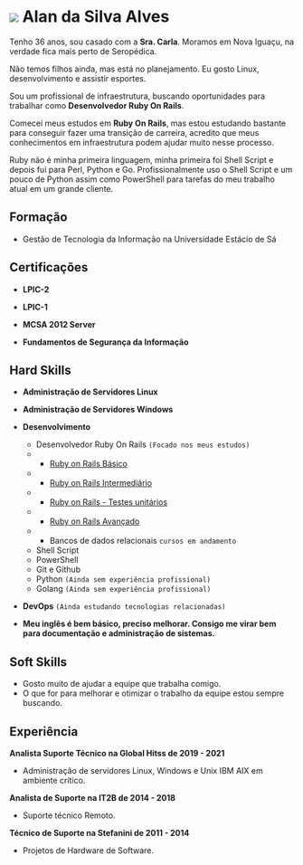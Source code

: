 # ![](https://media-exp1.licdn.com/dms/image/C4D03AQGKCU9ucGRF0A/profile-displayphoto-shrink_200_200/0/1555247906226?e=1620864000&v=beta&t=m0BU0pFllJDpfEbnLxsKNuA59S-IAvu1AWz5AzT9vZk)      Alan da Silva Alves



Tenho 36 anos, sou casado com a **Sra. Carla**. Moramos em Nova Iguaçu, na verdade fica mais perto de Seropédica.

Não temos filhos ainda, mas está no planejamento. Eu gosto Linux, desenvolvimento e assistir esportes.

Sou um profissional de infraestrutura, buscando oportunidades para trabalhar como **Desenvolvedor Ruby On Rails**.

Comecei meus estudos em **Ruby On Rails**, mas estou estudando bastante para conseguir fazer uma transição de carreira, acredito que meus conhecimentos em infraestrutura podem ajudar muito nesse processo.

Ruby não é minha primeira linguagem, minha primeira foi Shell Script e depois fui para Perl, Python e Go. Profissionalmente uso o Shell Script e um pouco de Python assim como PowerShell para tarefas do meu trabalho atual em um grande cliente.



## Formação

- Gestão de Tecnologia da Informação na Universidade Estácio de Sá

  

## Certificações

- **LPIC-2**

- **LPIC-1**

- **MCSA 2012 Server**

- **Fundamentos de Segurança da Informação**

  

## Hard Skills

- **Administração de Servidores Linux**

- **Administração de Servidores Windows**

- **Desenvolvimento**

  - Desenvolvedor Ruby On Rails ``(Focado nos meus estudos)``
  - - [Ruby on Rails Básico](https://www.treinaweb.com.br/certificado/SGGQLWAJXOTO)
  - - [Ruby on Rails Intermediário](https://www.treinaweb.com.br/certificado/I88MCZR9I1HL)
  - - [Ruby on Rails - Testes unitários](https://www.treinaweb.com.br/certificado/8BQOVQTPZJWZ)
  - - [Ruby on Rails Avançado](https://www.treinaweb.com.br/certificado/BGQABHOJM1FI)
  - - Bancos de dados relacionais ``cursos em andamento``
  - Shell Script
  - PowerShell
  - Git e Github
  - Python ``(Ainda sem experiência profissional)``
  - Golang ``(Ainda sem experiência profissional)``

- **DevOps** ``(Ainda estudando tecnologias relacionadas)``

- **Meu inglês é bem básico, preciso melhorar. Consigo me virar bem para documentação e administração de sistemas.**

  

## Soft Skills

- Gosto muito de ajudar a equipe que trabalha comigo.
- O que for para melhorar e otimizar o trabalho da equipe estou sempre buscando.

## Experiência

**Analista Suporte Técnico na Global Hitss de 2019 - 2021**

- Administração de servidores Linux, Windows e Unix IBM AIX em ambiente crítico.

**Analista de Suporte  na IT2B de 2014 - 2018**

- Suporte técnico Remoto.

**Técnico de Suporte  na Stefanini de 2011 - 2014**

- Projetos de Hardware de Software.
